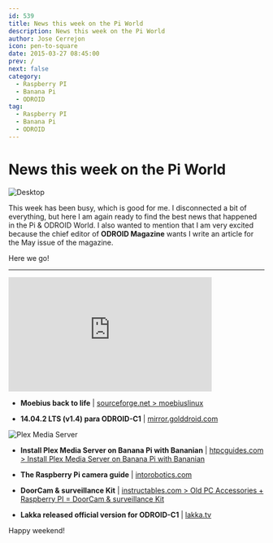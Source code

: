 ```yaml
---
id: 539
title: News this week on the Pi World
description: News this week on the Pi World
author: Jose Cerrejon
icon: pen-to-square
date: 2015-03-27 08:45:00
prev: /
next: false
category:
  - Raspberry PI
  - Banana Pi
  - ODROID
tag:
  - Raspberry PI
  - Banana Pi
  - ODROID
---
```


# News this week on the Pi World

![Desktop](/images/2015/03/chips.jpg)

This week has been busy, which is good for me. I disconnected a bit of everything, but here I am again ready to find the best news that happened in the Pi & ODROID World. I also wanted to mention that I am very excited because the chief editor of **ODROID Magazine** wants I write an article for the May issue of the magazine.

Here we go!

- - -
<iframe width="400" height="225" src="https://www.youtube.com/embed/xyF93pwTTPE?rel=0" frameborder="0" allowfullscreen></iframe>

* **Moebius back to life** | [sourceforge.net > moebiuslinux](http://sourceforge.net/projects/moebiuslinux/)

* **14.04.2 LTS (v1.4) para ODROID-C1** | [mirror.golddroid.com](http://mirror.golddroid.com)

![Plex Media Server](/images/2015/03/banana-pi-plex-media-server.png)

* **Install Plex Media Server on Banana Pi with Bananian** | [htpcguides.com > Install Plex Media Server on Banana Pi with Bananian](http://www.htpcguides.com/install-plex-media-server-on-banana-pi-with-bananian/)

* **The Raspberry Pi camera guide** | [intorobotics.com](http://www.intorobotics.com/raspberry-pi-camera-guide/)

* **DoorCam & surveillance Kit** | [instructables.com > Old PC Accessories + Raspberry PI = DoorCam & surveillance Kit](http://www.instructables.com/id/Old-PC-Accessories-Raspberry-PI-DoorCam-surveillan/?ALLSTEPS)

* **Lakka released official version for ODROID-C1** | [lakka.tv](http://www.lakka.tv/get/linux/odroidc1/)

Happy weekend!